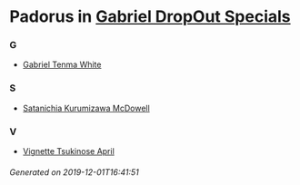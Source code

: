 # Padorus in [Gabriel DropOut Specials](https://myanimelist.net/anime/34855/Gabriel_DropOut_Specials)

### G
* [Gabriel Tenma White](https://github.com/shadow578/Padoru-Padoru/blob/master/table-of-contents/characters/GabrielTenmaWhite.md)

### S
* [Satanichia Kurumizawa McDowell](https://github.com/shadow578/Padoru-Padoru/blob/master/table-of-contents/characters/SatanichiaKurumizawaMcDowell.md)

### V
* [Vignette Tsukinose April](https://github.com/shadow578/Padoru-Padoru/blob/master/table-of-contents/characters/VignetteTsukinoseApril.md)

###### Generated on 2019-12-01T16:41:51
